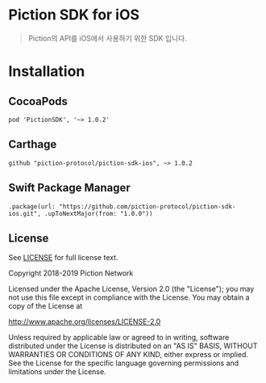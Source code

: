 # Piction SDK for iOS
> Piction의 API를 iOS에서 사용하기 위한 SDK 입니다.


# Installation
## CocoaPods
```
pod 'PictionSDK', '~> 1.0.2'
```

## Carthage
```
github "piction-protocol/piction-sdk-ios", ~> 1.0.2
```

## Swift Package Manager
```
.package(url: "https://github.com/piction-protocol/piction-sdk-ios.git", .upToNextMajor(from: "1.0.0"))
```


## License
See [LICENSE](https://github.com/piction-protocol/piction-sdk-ios/blob/master/LICENSE) for full license text.

Copyright 2018-2019 Piction Network

Licensed under the Apache License, Version 2.0 (the "License");
you may not use this file except in compliance with the License.
You may obtain a copy of the License at

http://www.apache.org/licenses/LICENSE-2.0

Unless required by applicable law or agreed to in writing, software
distributed under the License is distributed on an "AS IS" BASIS,
WITHOUT WARRANTIES OR CONDITIONS OF ANY KIND, either express or implied.
See the License for the specific language governing permissions and
limitations under the License.
